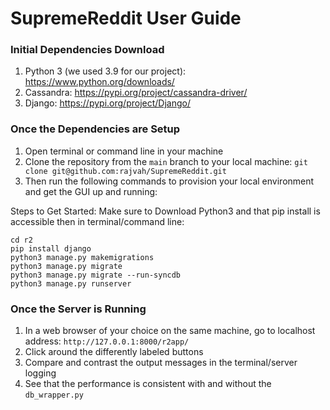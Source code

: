 # SupremeReddit User Guide

### Initial Dependencies Download
1. Python 3 (we used 3.9 for our project): https://www.python.org/downloads/
2. Cassandra: https://pypi.org/project/cassandra-driver/ 
3. Django: https://pypi.org/project/Django/

### Once the Dependencies are Setup
1. Open terminal or command line in your machine
2. Clone the repository from the `main` branch to your local machine: `git clone git@github.com:rajvah/SupremeReddit.git`
3. Then run the following commands to provision your local environment and get the GUI up and running:

Steps to Get Started:
Make sure to Download Python3 and that pip install is accessible then in terminal/command line:
```
cd r2
pip install django
python3 manage.py makemigrations
python3 manage.py migrate
python3 manage.py migrate --run-syncdb
python3 manage.py runserver
```

### Once the Server is Running
1. In a web browser of your choice on the same machine, go to localhost address: `http://127.0.0.1:8000/r2app/`
2. Click around the differently labeled buttons
3. Compare and contrast the output messages in the terminal/server logging
4. See that the performance is consistent with and without the `db_wrapper.py`
